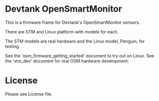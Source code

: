 Devtank OpenSmartMonitor
========================

This is a firmware frame for Devtank's OpenSmartMonitor sensors.

There are STM and Linux platform with models for each.

The STM models are real hardware and the Linux model, Penguin, for testing.

See the 'osm\_firmware\_getting\_started' document to try out on Linux.
See the 'stm\_dev' document for real OSM hardware development.

License
=======

Please see License file.
